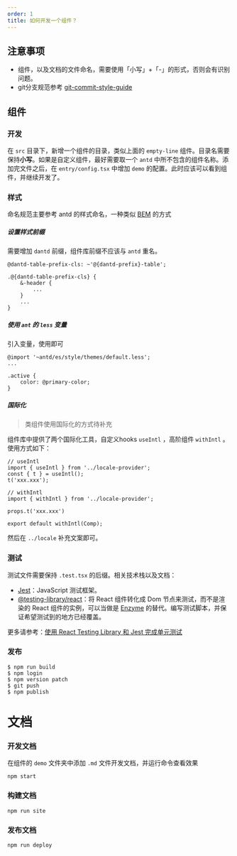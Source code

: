 ```yaml
---
order: 1
title: 如何开发一个组件？
---
```


## 注意事项

- 组件，以及文档的文件命名，需要使用「小写」+「-」的形式，否则会有识别问题。
- git分支规范参考 [git-commit-style-guide](https://github.com/feflow/git-commit-style-guide/blob/master/doc/GIT_COMMIT_STANDARD.md)
## 组件

### 开发

在 `src` 目录下，新增一个组件的目录，类似上面的 `empty-line` 组件。目录名需要保持**小写**。如果是自定义组件，最好需要取一个 `antd` 中所不包含的组件名称。添加完文件之后，在 `entry/config.tsx` 中增加 `demo` 的配置。此时应该可以看到组件，并继续开发了。

### 样式

命名规范主要参考 antd 的样式命名，一种类似 [BEM](http://getbem.com/) 的方式

##### 设置样式前缀

需要增加 `dantd` 前缀，组件库前缀不应该与 `antd` 重名。

```less
@dantd-table-prefix-cls: ~'@{dantd-prefix}-table';

.@{dantd-table-prefix-cls} {
    &-header {
        ...
    }
    ...
}
```

##### 使用 `ant` 的 `less` 变量

引入变量，使用即可

```less
@import '~antd/es/style/themes/default.less';
...

.active {
    color: @primary-color;
}
```

##### 国际化

> 类组件使用国际化的方式待补充

组件库中提供了两个国际化工具，自定义hooks `useIntl` ，高阶组件 `withIntl` 。使用方式如下：

```
// useIntl
import { useIntl } from '../locale-provider';
const { t } = useIntl();
t('xxx.xxx');
```

```
// withIntl
import { withIntl } from '../locale-provider';

props.t('xxx.xxx')

export default withIntl(Comp);
```

然后在 `../locale` 补充文案即可。

### 测试

测试文件需要保持 `.test.tsx` 的后缀。相关技术栈以及文档：

- [Jest](https://jestjs.io/)：JavaScript 测试框架。
- [@testing-library/react](https://testing-library.com/docs/react-testing-library/intro)：将 React 组件转化成 Dom 节点来测试，而不是渲染的 React 组件的实例，可以当做是 [Enzyme](http://airbnb.io/enzyme/) 的替代。编写测试脚本，并保证希望测试到的地方已经覆盖。

更多请参考：[使用 React Testing Library 和 Jest 完成单元测试](https://juejin.im/post/6844904095682134029)

### 发布

```
$ npm run build
$ npm login
$ npm version patch
$ git push
$ npm publish
```

# 文档

### 开发文档

在组件的 `demo` 文件夹中添加 `.md` 文件开发文档，并运行命令查看效果

```
npm start
```

### 构建文档

```
npm run site
```

### 发布文档

```
npm run deploy
```

